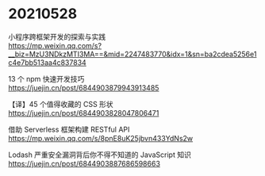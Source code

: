 # 20210528

小程序跨框架开发的探索与实践  
https://mp.weixin.qq.com/s?__biz=MzU3NDkzMTI3MA==&mid=2247483770&idx=1&sn=ba2cdea5256e1c4e7bb513aa4c837834

13 个 npm 快速开发技巧  
https://juejin.cn/post/6844903879943913485

【译】45 个值得收藏的 CSS 形状  
https://juejin.cn/post/6844903828047806471

借助 Serverless 框架构建 RESTful API  
https://mp.weixin.qq.com/s/8pnE8uK25jbvn433YdNs2w

Lodash 严重安全漏洞背后你不得不知道的 JavaScript 知识  
https://juejin.cn/post/6844903887686598663
